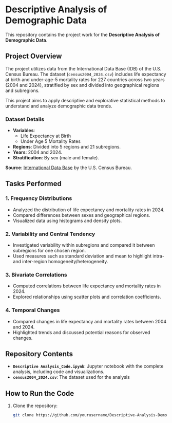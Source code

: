# Descriptive Analysis of Demographic Data

This repository contains the project work for the **Descriptive Analysis of Demographic Data**.

## Project Overview

The project utilizes data from the International Data Base (IDB) of the U.S. Census Bureau. The dataset (`census2004_2024.csv`) includes life expectancy at birth and under-age-5 mortality rates for 227 countries across two years (2004 and 2024), stratified by sex and divided into geographical regions and subregions.

This project aims to apply descriptive and explorative statistical methods to understand and analyze demographic data trends.

### Dataset Details

- **Variables**:
  - Life Expectancy at Birth
  - Under Age 5 Mortality Rates
- **Regions**: Divided into 5 regions and 21 subregions.
- **Years**: 2004 and 2024.
- **Stratification**: By sex (male and female).

**Source**: [International Data Base](https://www.census.gov/programs-surveys/international-programs/about/idb.html) by the U.S. Census Bureau.

## Tasks Performed

### 1. Frequency Distributions
- Analyzed the distribution of life expectancy and mortality rates in 2024.
- Compared differences between sexes and geographical regions.
- Visualized data using histograms and density plots.

### 2. Variability and Central Tendency
- Investigated variability within subregions and compared it between subregions for one chosen region.
- Used measures such as standard deviation and mean to highlight intra- and inter-region homogeneity/heterogeneity.

### 3. Bivariate Correlations
- Computed correlations between life expectancy and mortality rates in 2024.
- Explored relationships using scatter plots and correlation coefficients.

### 4. Temporal Changes
- Compared changes in life expectancy and mortality rates between 2004 and 2024.
- Highlighted trends and discussed potential reasons for observed changes.

## Repository Contents

- **`Descriptive Analysis_Code.ipynb`**: Jupyter notebook with the complete analysis, including code and visualizations.
- **`census2004_2024.csv`**: The dataset used for the analysis

## How to Run the Code

1. Clone the repository:
   ```bash
   git clone https://github.com/yourusername/Descriptive-Analysis-Demographics.git

